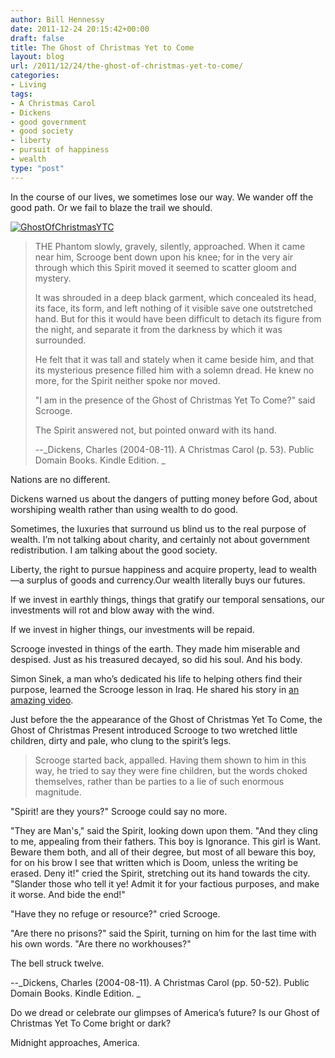 ```yaml
---
author: Bill Hennessy
date: 2011-12-24 20:15:42+00:00
draft: false
title: The Ghost of Christmas Yet to Come
layout: blog
url: /2011/12/24/the-ghost-of-christmas-yet-to-come/
categories:
- Living
tags:
- A Christmas Carol
- Dickens
- good government
- good society
- liberty
- pursuit of happiness
- wealth
type: "post"
---
```


In the course of our lives, we sometimes lose our way. We wander off the good path. Or we fail to blaze the trail we should. 

[![GhostOfChristmasYTC](https://hennessysview.com/wp-content/uploads/2011/12/GhostOfChristmasYTC_thumb.jpg)
](https://hennessysview.com/wp-content/uploads/2011/12/GhostOfChristmasYTC.jpg)



> THE Phantom slowly, gravely, silently, approached. When it came near him, Scrooge bent down upon his knee; for in the very air through which this Spirit moved it seemed to scatter gloom and mystery.  
> 
> It was shrouded in a deep black garment, which concealed its head, its face, its form, and left nothing of it visible save one outstretched hand. But for this it would have been difficult to detach its figure from the night, and separate it from the darkness by which it was surrounded. 
> 
> He felt that it was tall and stately when it came beside him, and that its mysterious presence filled him with a solemn dread. He knew no more, for the Spirit neither spoke nor moved. 
> 
> "I am in the presence of the Ghost of Christmas Yet To Come?" said Scrooge. 
> 
> The Spirit answered not, but pointed onward with its hand.
> 
> --_Dickens, Charles (2004-08-11). A Christmas Carol (p. 53). Public Domain Books. Kindle Edition. _
> 
> 





Nations are no different.

Dickens warned us about the dangers of putting money before God, about worshiping wealth rather than using wealth to do good. 

Sometimes, the luxuries that surround us blind us to the real purpose of wealth. I’m not talking about charity, and certainly not about government redistribution. I am talking about the good society.

Liberty, the right to pursue happiness and acquire property, lead to wealth—a surplus of goods and currency.Our wealth literally buys our futures. 

If we invest in earthly things, things that gratify our temporal sensations, our investments will rot and blow away with the wind. 

If we invest in higher things, our investments will be repaid. 

Scrooge invested in things of the earth. They made him miserable and despised. Just as his treasured decayed, so did his soul. And his body.

Simon Sinek, a man who’s dedicated his life to helping others find their purpose, learned the Scrooge lesson in Iraq. He shared his story in [an amazing video](https://blog.startwithwhy.com/refocus/2011/11/the-definition-of-purpose.html).

Just before the the appearance of the Ghost of Christmas Yet To Come, the Ghost of Christmas Present introduced Scrooge to two wretched little children, dirty and pale, who clung to the spirit’s legs. 



> Scrooge started back, appalled. Having them shown to him in this way, he tried to say they were fine children, but the words choked themselves, rather than be parties to a lie of such enormous magnitude. 

"Spirit! are they yours?" Scrooge could say no more. 

"They are Man's," said the Spirit, looking down upon them. "And they cling to me, appealing from their fathers. This boy is Ignorance. This girl is Want. Beware them both, and all of their degree, but most of all beware this boy, for on his brow I see that written which is Doom, unless the writing be erased. Deny it!" cried the Spirit, stretching out its hand towards the city. "Slander those who tell it ye! Admit it for your factious purposes, and make it worse. And bide the end!" 

"Have they no refuge or resource?" cried Scrooge. 

"Are there no prisons?" said the Spirit, turning on him for the last time with his own words. "Are there no workhouses?" 

The bell struck twelve.

--_Dickens, Charles (2004-08-11). A Christmas Carol (pp. 50-52). Public Domain Books. Kindle Edition. _





Do we dread or celebrate our glimpses of America’s future? Is our Ghost of Christmas Yet To Come bright or dark?

Midnight approaches, America.
